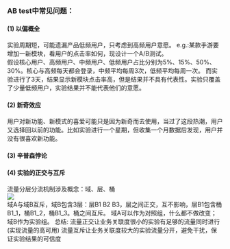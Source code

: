 ### AB test中常见问题：
#### (1) 以偏概全
实验周期短，可能遗漏产品低频用户，只考虑到高频用户意愿。
e.g.:某款手游要增加一新模块，看用户的点击率如何，现设计一个A/B测试。  
假设核心用户、高频用户、中频用户、低频用户占比分别为5%、15%、50%、30%。核心与高频每天都会登录，中频平均每周3次，低频平均每周一次。
而实验进行了3天，结果显示新模块点击率高，但是结果并不具有代表性。实验只覆盖了少量低频用户，实验结果并不能代表他们的意愿。
>
#### (2) 新奇效应
用户对新功能、新模式的喜爱可能只是因为新奇而去使用，当过了这段热潮，用户又选择回以前的功能。比如实验进行一个星期，但收集一个月数据后发现，用户并没有很喜欢新功能。
>
#### (3) 辛普森悖论

>
#### (4) 实验的正交与互斥
流量分层分流机制涉及概念：域、层、桶  
![](https://s3.ax1x.com/2020/12/06/DjV7dg.png)  
域A与域B互斥，域B包含3层：层B1 B2 B3，层之间正交，互不影响，层B1包含桶B1_1，桶B1_2，桶B1_3。桶之间互斥。
域A可以作为对照组，什么都不做改变；域B作为实验组。
总结:
流量正交让业务关联度很小的实验有足够的流量同时进行(实现流量的高可用)
流量互斥让业务关联度较大的实验流量分开，避免干扰，保证实验结果的可信度
>

